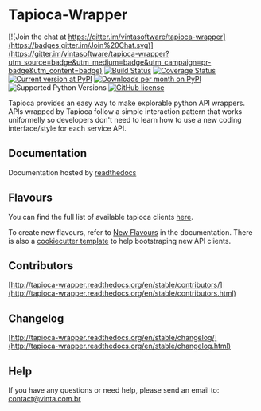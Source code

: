 # Tapioca-Wrapper

[![Join the chat at https://gitter.im/vintasoftware/tapioca-wrapper](https://badges.gitter.im/Join%20Chat.svg)](https://gitter.im/vintasoftware/tapioca-wrapper?utm_source=badge&utm_medium=badge&utm_campaign=pr-badge&utm_content=badge)
[![Build Status](https://travis-ci.org/vintasoftware/tapioca-wrapper.svg?branch=master)](https://travis-ci.org/vintasoftware/tapioca-wrapper)
[![Coverage Status](https://coveralls.io/repos/vintasoftware/tapioca-wrapper/badge.svg?branch=master&service=github)](https://coveralls.io/github/vintasoftware/tapioca-wrapper?branch=master)
[![Current version at PyPI](https://img.shields.io/pypi/v/tapioca-wrapper.svg)](https://pypi.python.org/pypi/tapioca-wrapper)
[![Downloads per month on PyPI](https://img.shields.io/pypi/dm/tapioca-wrapper.svg)](https://pypi.python.org/pypi/tapioca-wrapper)
![Supported Python Versions](https://img.shields.io/pypi/pyversions/tapioca-wrapper.svg)
[![GitHub license](https://img.shields.io/badge/license-MIT-blue.svg)](https://raw.githubusercontent.com/vintasoftware/tapioca-wrapper/master/LICENSE)

Tapioca provides an easy way to make explorable python API wrappers.
APIs wrapped by Tapioca follow a simple interaction pattern that works uniformelly so developers don't need to learn how to use a new coding interface/style for each service API.


## Documentation

Documentation hosted by [readthedocs](http://tapioca-wrapper.readthedocs.org/)

## Flavours

You can find the full list of available tapioca clients [here](http://tapioca-wrapper.readthedocs.org/en/stable/flavours.html).

To create new flavours, refer to [New Flavours](http://tapioca-wrapper.readthedocs.org/en/stable/newflavour.html) in the documentation. There is also a [cookiecutter template](https://github.com/vintasoftware/cookiecutter-tapioca) to help bootstraping new API clients.

## Contributors

[http://tapioca-wrapper.readthedocs.org/en/stable/contributors/](http://tapioca-wrapper.readthedocs.org/en/stable/contributors.html)

## Changelog

[http://tapioca-wrapper.readthedocs.org/en/stable/changelog/](http://tapioca-wrapper.readthedocs.org/en/stable/changelog.html)

## Help

If you have any questions or need help, please send an email to: contact@vinta.com.br
